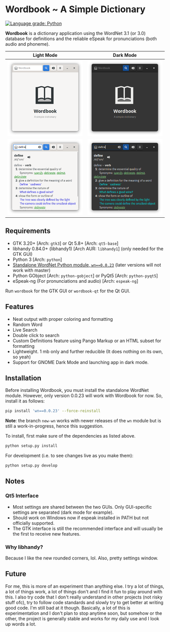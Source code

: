 # Wordbook ~ A Simple Dictionary

[![Language grade: Python](https://img.shields.io/lgtm/grade/python/g/fushinari/wordbook.svg?logo=lgtm&logoWidth=18)](https://lgtm.com/projects/g/fushinari/wordbook/context:python)

**Wordbook** is a dictionary application using the WordNet 3.1 (or 3.0) database for definitions and the reliable eSpeak for pronunciations (both audio and phoneme).

Light Mode                                 |  Dark Mode
:-----------------------------------------:|:--------------------------------------------:
![Welcome screen](images/ss.png?raw=true)  |  ![Welcome screen](images/ss1.png?raw=true)
![Searching](images/ss2.png?raw=true)      |  ![Searching](images/ss3.png?raw=true)

## Requirements

* GTK 3.20+ [Arch: `gtk3`] or Qt 5.8+ [Arch: `qt5-base`]
* libhandy 0.84.0+ (libhandy1) [Arch AUR: `libhandy1`] (only needed for the GTK GUI)
* Python 3 [Arch: `python`]
* [Standalone WordNet Python module, `wn==0.0.23`](https://pypi.org/project/wn/0.0.23/) (later versions will not work with master)
* Python GObject [Arch: `python-gobject`] or PyQt5 [Arch: `python-pyqt5`]
* eSpeak-ng (For pronunciations and audio) [Arch: `espeak-ng`]

Run `wordbook` for the GTK GUI or `wordbook-qt` for the Qt GUI.

## Features

* Neat output with proper coloring and formatting
* Random Word
* Live Search
* Double click to search
* Custom Definitions feature using Pango Markup or an HTML subset for formatting
* Lightweight. 1 mb only and further reducible (It does nothing on its own, so yeah)
* Support for GNOME Dark Mode and launching app in dark mode.

## Installation

Before installing Wordbook, you must install the standalone WordNet module. However, only version 0.0.23 will work with Wordbook for now. So, install it as follows:

```bash
pip install 'wn==0.0.23' --force-reinstall
```

**Note**: the branch `new-wn` works with newer releases of the `wn` module but is still a work-in-progress, hence this suggestion.

To install, first make sure of the dependencies as listed above.

```bash
python setup.py install
```

For development (i.e. to see changes live as you make them):

```bash
python setup.py develop
```

## Notes

### Qt5 Interface

* Most settings are shared between the two GUIs. Only GUI-specific settings are separated (dark mode for example).
* Should work on Windows now if espeak installed in PATH but not officially supported.
* The GTK interface is still the recommended interface and will usually be the first to receive new features.

### Why libhandy?

Because I like the new rounded corners, lol. Also, pretty settings window.

## Future

For me, this is more of an experiment than anything else. I try a lot of things, a lot of things work, a lot of things don't and I find it fun to play around with this. I also try code that I don't really understand in other projects (not risky stuff ofc), try to follow code standards and slowly try to get better at writing good code. I'm still bad at it though. Basically, a lot of this is experimentation and I don't plan to stop anytime soon, but somehow or the other, the project is generally stable and works for my daily use and I look up words a lot.
